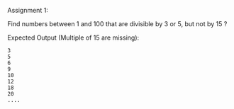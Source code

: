 Assignment 1:

Find numbers between 1 and 100 that are divisible by 3 or 5, but not by 15 ?

Expected Output (Multiple of 15 are missing):

```
3
5
6
9
10
12
18
20
....
```